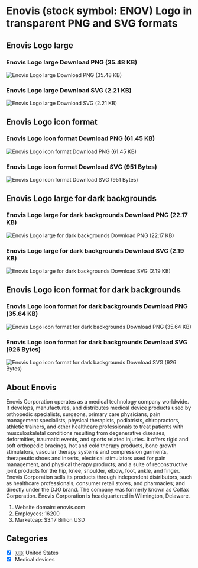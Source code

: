 # Enovis (stock symbol: ENOV) Logo in transparent PNG and SVG formats

## Enovis Logo large

### Enovis Logo large Download PNG (35.48 KB)

![Enovis Logo large Download PNG (35.48 KB)](/img/orig/ENOV_BIG-5b870b4c.png)

### Enovis Logo large Download SVG (2.21 KB)

![Enovis Logo large Download SVG (2.21 KB)](/img/orig/ENOV_BIG-9f41cfb6.svg)

## Enovis Logo icon format

### Enovis Logo icon format Download PNG (61.45 KB)

![Enovis Logo icon format Download PNG (61.45 KB)](/img/orig/ENOV-caa96bf2.png)

### Enovis Logo icon format Download SVG (951 Bytes)

![Enovis Logo icon format Download SVG (951 Bytes)](/img/orig/ENOV-df1a5f8b.svg)

## Enovis Logo large for dark backgrounds

### Enovis Logo large for dark backgrounds Download PNG (22.17 KB)

![Enovis Logo large for dark backgrounds Download PNG (22.17 KB)](/img/orig/ENOV_BIG.D-9d6a13f9.png)

### Enovis Logo large for dark backgrounds Download SVG (2.19 KB)

![Enovis Logo large for dark backgrounds Download SVG (2.19 KB)](/img/orig/ENOV_BIG.D-6f67b869.svg)

## Enovis Logo icon format for dark backgrounds

### Enovis Logo icon format for dark backgrounds Download PNG (35.64 KB)

![Enovis Logo icon format for dark backgrounds Download PNG (35.64 KB)](/img/orig/ENOV.D-0db1db37.png)

### Enovis Logo icon format for dark backgrounds Download SVG (926 Bytes)

![Enovis Logo icon format for dark backgrounds Download SVG (926 Bytes)](/img/orig/ENOV.D-ffba3f32.svg)

## About Enovis

Enovis Corporation operates as a medical technology company worldwide. It develops, manufactures, and distributes medical device products used by orthopedic specialists, surgeons, primary care physicians, pain management specialists, physical therapists, podiatrists, chiropractors, athletic trainers, and other healthcare professionals to treat patients with musculoskeletal conditions resulting from degenerative diseases, deformities, traumatic events, and sports related injuries. It offers rigid and soft orthopedic bracings, hot and cold therapy products, bone growth stimulators, vascular therapy systems and compression garments, therapeutic shoes and inserts, electrical stimulators used for pain management, and physical therapy products; and a suite of reconstructive joint products for the hip, knee, shoulder, elbow, foot, ankle, and finger. Enovis Corporation sells its products through independent distributors, such as healthcare professionals, consumer retail stores, and pharmacies; and directly under the DJO brand. The company was formerly known as Colfax Corporation. Enovis Corporation is headquartered in Wilmington, Delaware.

1. Website domain: enovis.com
2. Employees: 16200
3. Marketcap: $3.17 Billion USD


## Categories
- [x] 🇺🇸 United States
- [x] Medical devices

